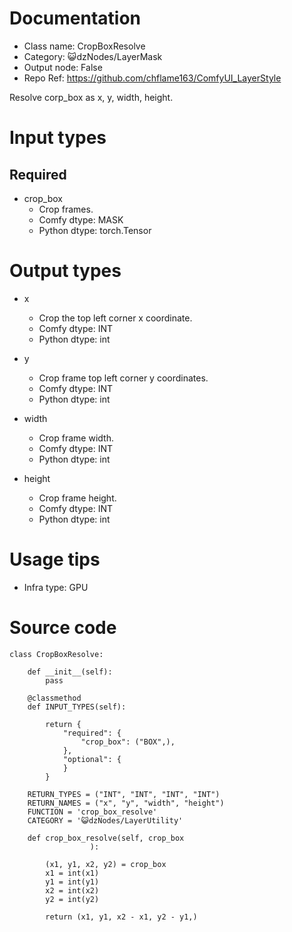 # Documentation
- Class name: CropBoxResolve
- Category: 😺dzNodes/LayerMask
- Output node: False
- Repo Ref: https://github.com/chflame163/ComfyUI_LayerStyle

Resolve corp_box as x, y, width, height.

# Input types
## Required

- crop_box
    - Crop frames.
    - Comfy dtype: MASK
    - Python dtype: torch.Tensor

# Output types

- x
    - Crop the top left corner x coordinate.
    - Comfy dtype: INT
    - Python dtype: int

- y
    - Crop frame top left corner y coordinates.
    - Comfy dtype: INT
    - Python dtype: int

- width
    - Crop frame width.
    - Comfy dtype: INT
    - Python dtype: int

- height
    - Crop frame height.
    - Comfy dtype: INT
    - Python dtype: int

# Usage tips
- Infra type: GPU

# Source code
```
class CropBoxResolve:

    def __init__(self):
        pass

    @classmethod
    def INPUT_TYPES(self):

        return {
            "required": {
                "crop_box": ("BOX",),
            },
            "optional": {
            }
        }

    RETURN_TYPES = ("INT", "INT", "INT", "INT")
    RETURN_NAMES = ("x", "y", "width", "height")
    FUNCTION = 'crop_box_resolve'
    CATEGORY = '😺dzNodes/LayerUtility'

    def crop_box_resolve(self, crop_box
                  ):

        (x1, y1, x2, y2) = crop_box
        x1 = int(x1)
        y1 = int(y1)
        x2 = int(x2)
        y2 = int(y2)

        return (x1, y1, x2 - x1, y2 - y1,)
```